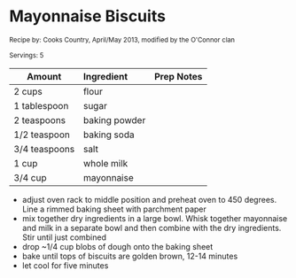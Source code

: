# Mayonnaise Biscuits

<small>Recipe by: Cooks Country, April/May 2013, modified by the O'Connor clan</small>

<small>Servings: 5</small>

| Amount        | Ingredient    | Prep Notes |
| ------------- | :------------ | :--------- |
| 2 cups        | flour         |            |
| 1 tablespoon  | sugar         |            |
| 2 teaspoons   | baking powder |            |
| 1/2 teaspoon  | baking soda   |            |
| 3/4 teaspoons | salt          |            |
| 1 cup         | whole milk    |            |
| 3/4 cup       | mayonnaise    |            |

- adjust oven rack to middle position and preheat oven to 450 degrees. Line a rimmed baking sheet with parchment paper
- mix together dry ingredients in a large bowl. Whisk together mayonnaise and milk in a separate bowl and then combine with the dry ingredients. Stir until just combined
- drop ~1/4 cup blobs of dough onto the baking sheet
- bake until tops of biscuits are golden brown, 12-14 minutes
- let cool for five minutes
